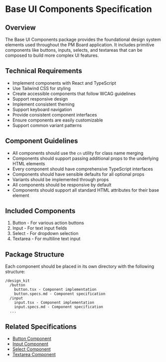 # Base UI Components Specification

## Overview
The Base UI Components package provides the foundational design system elements used throughout the PM Board application. It includes primitive components like buttons, inputs, selects, and textareas that can be composed to build more complex UI features.

## Technical Requirements
- Implement components with React and TypeScript
- Use Tailwind CSS for styling
- Create accessible components that follow WCAG guidelines
- Support responsive design
- Implement consistent theming
- Support keyboard navigation
- Provide consistent component interfaces
- Ensure components are easily customizable
- Support common variant patterns

## Component Guidelines
- All components should use the `cn` utility for class name merging
- Components should support passing additional props to the underlying HTML elements
- Every component should have comprehensive TypeScript interfaces
- Components should have sensible defaults for all optional props
- Variants should be implemented through props
- All components should be responsive by default
- Components should support all standard HTML attributes for their base element

## Included Components
1. Button - For various action buttons
2. Input - For text input fields
3. Select - For dropdown selection
4. Textarea - For multiline text input

## Package Structure
Each component should be placed in its own directory with the following structure:
```
/design_kit
  /button
    button.tsx - Component implementation
    button.specs.md - Component specification
  /input
    input.tsx - Component implementation
    input.specs.md - Component specification
  ...
```

## Related Specifications
- [Button Component](./design_kit/button/button.specs.md)
- [Input Component](./design_kit/input/input.specs.md)
- [Select Component](./design_kit/select/select.specs.md)
- [Textarea Component](./design_kit/textarea/textarea.specs.md)
